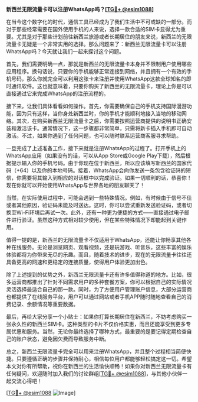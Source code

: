 **新西兰无限流量卡可以注册WhatsApp吗？[[TG💪+ @esim1088](https://t.me/s/esim1088)]**

在当今这个数字化的时代，通信工具已经成为了我们生活中不可或缺的一部分。而对于那些经常需要在国外使用手机的人来说，选择一款合适的SIM卡显得尤为重要。尤其是对于那些计划前往新西兰旅游或者长期居住的朋友来说，新西兰的无限流量卡无疑是一个非常实用的选择。那么问题来了：新西兰无限流量卡可以注册WhatsApp吗？今天就让我们一起来探讨这个问题。

首先，我们需要明确一点，那就是新西兰的无限流量卡本身并不限制用户使用哪些应用程序。换句话说，只要你的手机能够正常连接到网络，并且拥有一个有效的手机号码，那么你就完全可以利用这张卡来注册并使用WhatsApp这款全球知名的即时通讯软件。这也就意味着，只要你购买了新西兰的无限流量卡，理论上你是可以直接通过它来完成WhatsApp的注册流程的。

接下来，让我们具体看看如何操作。首先，你需要确保自己的手机支持国际漫游功能，因为只有这样，当你身处新西兰时，你的手机才能顺利地接入当地的移动网络。其次，在购买新西兰无限流量卡之后，你需要按照运营商提供的说明书正确安装和激活该卡。通常情况下，这一步骤都非常简单，只需将新卡插入手机即可自动激活。不过，如果你遇到了任何问题，也可以随时联系运营商客服寻求帮助。

一旦完成了上述准备工作，接下来就是注册WhatsApp的过程了。打开手机上的WhatsApp应用（如果没有的话，可以从App Store或Google Play下载），然后根据提示输入你的手机号码。由于你现在位于新西兰，所以应该填写新西兰的国家代码（+64）以及你的本地号码。接着，WhatsApp会向你发送一条包含验证码的短信，你需要将其输入到相应的对话框中以完成验证。如果一切顺利的话，恭喜你！现在你就可以开始使用WhatsApp与世界各地的朋友聊天了！

当然，在实际使用过程中，可能会遇到一些特殊情况。例如，有时候由于信号不佳或者其他原因，验证码未能及时送达。这时，你可以尝试重新发送验证码，或者切换至Wi-Fi环境后再试一次。此外，还有一种更为便捷的方式——直接通过电子邮件进行验证。虽然这种方式相对较少使用，但在某些特殊情况下却能起到关键作用。

值得一提的是，新西兰的无限流量卡不仅适用于WhatsApp，还能让你畅享其他各种在线服务。无论是浏览网页、观看视频，还是玩游戏、听音乐，这些丰富的娱乐体验都将为你带来无尽的乐趣。而且，随着技术的进步，现在的无限流量卡往往还具备更高的网速和更稳定的连接质量，使得用户体验更加出色。

除了上述提到的优势之外，新西兰无限流量卡还有许多值得称道的地方。比如，很多运营商都推出了针对不同需求用户的多种套餐方案，你可以根据自己的实际情况灵活选择最适合自己的那一款。同时，为了方便用户管理账户信息，大部分运营商也都提供了在线服务平台，用户可以通过网站或者手机APP随时随地查看自己的消费记录、余额情况等重要数据。

最后，再给大家分享一个小贴士：如果你打算长期居住在新西兰，不妨考虑购买一张永久性的新西兰SIM卡。这种类型的卡片不仅价格实惠，而且还能享受到更多专属优惠和服务。当然，无论你最终选择了哪种方式，最重要的是要记得定期检查自己的账户状态，避免因欠费而导致服务中断。

总之，新西兰无限流量卡完全可以用来注册WhatsApp，并且整个过程相当简便快捷。只要遵循正确的步骤并保持耐心，相信每位用户都能够轻松搞定这一切。希望本文对你有所帮助，祝你在新西兰的生活愉快顺畅！如果你对新西兰无限流量卡有任何疑问，欢迎随时加入我们的讨论群组[[TG💪+ @esim1088](https://t.me/s/esim1088)]，与其他小伙伴一起交流心得吧！

[[TG💪+ @esim1088](https://t.me/s/esim1088) ![Image](https://i.postimg.cc/4NQfJmqS/Snipaste-2025-05-13-00-14-12.png)]
